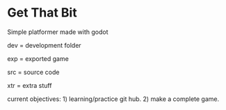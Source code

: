# Get That Bit
 Simple platformer made with godot

dev = development folder

exp = exported game

src = source code

xtr = extra stuff

current objectives: 1) learning/practice git hub. 2) make a complete game.
